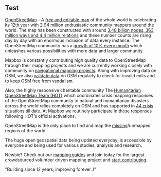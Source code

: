 ## Test



[OpenStreetMap](http://www.openstreetmap.org) - A [free and editable map](http://wiki.openstreetmap.org/wiki/About_OpenStreetMap) of the whole world is celebrating its [12th year](http://wiki.openstreetmap.org/wiki/Birthday) with 2.94 million enthusiastic community mappers around the world. The map has been constructed with around [3.48 billion nodes, 363 million ways and 4.4 million relations](http://wiki.openstreetmap.org/wiki/Stats) and these number counts are rising day by day with an enormous inclusion of data every instance. The OpenStreetMap community has a [growth of 10% every month](http://wiki.openstreetmap.org/wiki/Press_Kit) which unleashes various possibilities with more data and larger community.  

Mapbox is constantly contributing high quality data to OpenStreetMap through their mapping projects and we are currently working closely with community on [navigational mapping projects](https://github.com/mapbox/mapping). Along with improving data on OSM, we also [validate data](https://www.youtube.com/watch?v=8-RYUIULN6U&index=23&list=PLqjPa29lMiE3eR-gK80irr3xdUiRbIMeg) on OSM regularly to check for invalid edits and to keep OSM free from vandalism.


Also, the highly responsive charitable community The [Humanitarian OpenStreetMap Team (HOT)](https://hotosm.org/) which coordinates crisis mapping responses of the OpenStreetMap community to natural and humanitarian disasters across the world relies completely on OSM and has supported in [44 crisis situations](http://wiki.openstreetmap.org/wiki/Humanitarian_OSM_Team) till date. At Mapbox we routinely participate in these responses following HOT's official activations. 
 

OpenStreetMap is the only place to find and map the [missing](http://wiki.openstreetmap.org/wiki/Missing_Maps_Project)/unmapped regions of the world.

The huge open geospatial data being updated everyday, is accessible by everyone and being used for various studies, analysis and research.    


Newbie? Check out our [mapping guides](https://www.mapbox.com/mapping/) and join today for the largest crowdsourced volunteer driven mapping project and [start contributing](https://www.mapbox.com/blog/tags/openstreetmap-101/).

"Building since 12 years; improving forever..!"